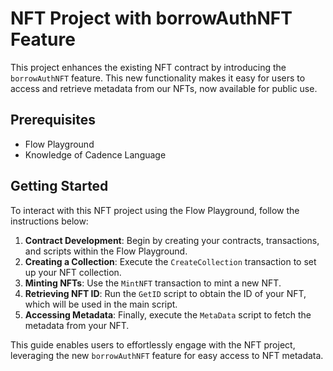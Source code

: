 # NFT Project with borrowAuthNFT Feature

This project enhances the existing NFT contract by introducing the `borrowAuthNFT` feature. This new functionality makes it easy for users to access and retrieve metadata from our NFTs, now available for public use.

## Prerequisites

- Flow Playground
- Knowledge of Cadence Language

## Getting Started

To interact with this NFT project using the Flow Playground, follow the instructions below:

1. **Contract Development**: Begin by creating your contracts, transactions, and scripts within the Flow Playground.
2. **Creating a Collection**: Execute the `CreateCollection` transaction to set up your NFT collection.
3. **Minting NFTs**: Use the `MintNFT` transaction to mint a new NFT.
4. **Retrieving NFT ID**: Run the `GetID` script to obtain the ID of your NFT, which will be used in the main script.
5. **Accessing Metadata**: Finally, execute the `MetaData` script to fetch the metadata from your NFT.

This guide enables users to effortlessly engage with the NFT project, leveraging the new `borrowAuthNFT` feature for easy access to NFT metadata.
